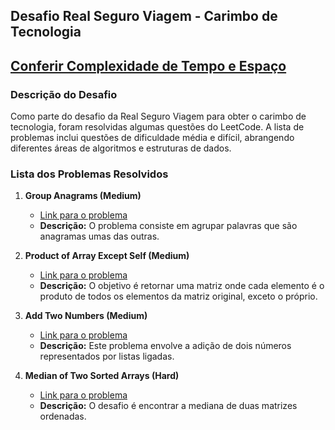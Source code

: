 ## Desafio Real Seguro Viagem - Carimbo de Tecnologia

## [Conferir Complexidade de Tempo e Espaço](./complexity.md)

### Descrição do Desafio
Como parte do desafio da Real Seguro Viagem para obter o carimbo de tecnologia, foram resolvidas algumas questões do LeetCode. A lista de problemas inclui questões de dificuldade média e difícil, abrangendo diferentes áreas de algoritmos e estruturas de dados.

### Lista dos Problemas Resolvidos

1. **Group Anagrams (Medium)**
   - [Link para o problema](https://leetcode.com/problems/group-anagrams/description/)
   - **Descrição:** O problema consiste em agrupar palavras que são anagramas umas das outras.

2. **Product of Array Except Self (Medium)**
   - [Link para o problema](https://leetcode.com/problems/product-of-array-except-self/description/)
   - **Descrição:** O objetivo é retornar uma matriz onde cada elemento é o produto de todos os elementos da matriz original, exceto o próprio.

3. **Add Two Numbers (Medium)**
   - [Link para o problema](https://leetcode.com/problems/add-two-numbers/description/)
   - **Descrição:** Este problema envolve a adição de dois números representados por listas ligadas.

4. **Median of Two Sorted Arrays (Hard)**
   - [Link para o problema](https://leetcode.com/problems/median-of-two-sorted-arrays/description/)
   - **Descrição:** O desafio é encontrar a mediana de duas matrizes ordenadas.